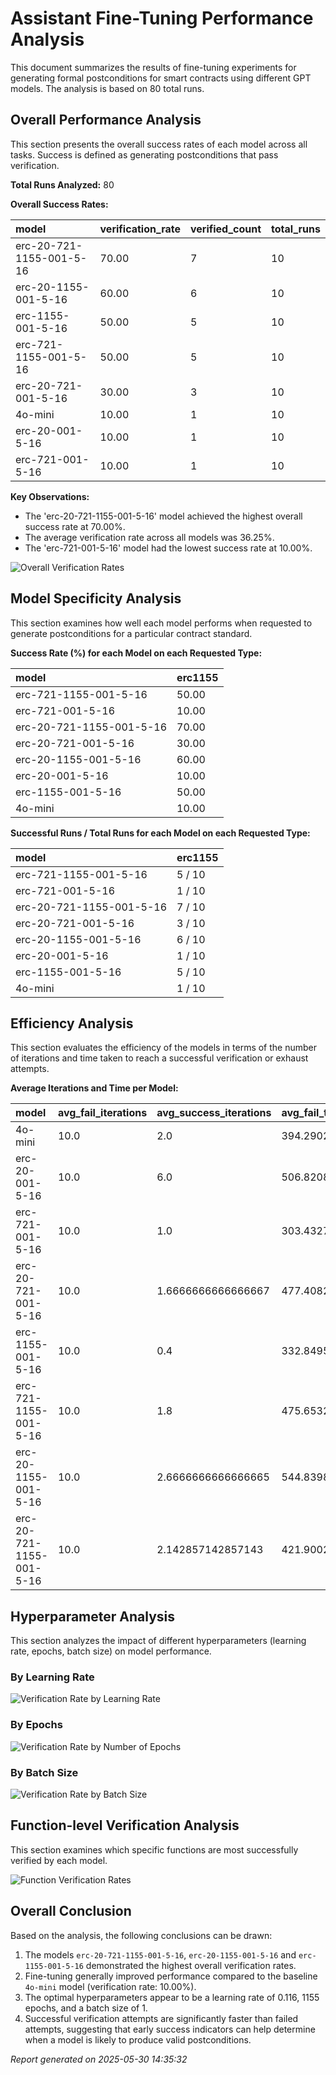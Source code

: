 # Assistant Fine-Tuning Performance Analysis

This document summarizes the results of fine-tuning experiments for generating formal postconditions for smart contracts using different GPT models. The analysis is based on 80 total runs.

## Overall Performance Analysis

This section presents the overall success rates of each model across all tasks. Success is defined as generating postconditions that pass verification.

**Total Runs Analyzed:** 80

**Overall Success Rates:**

| model | verification_rate | verified_count | total_runs |
| :--- | :--- | :--- | :--- |
| erc-20-721-1155-001-5-16 | 70.00 | 7 | 10 |
| erc-20-1155-001-5-16 | 60.00 | 6 | 10 |
| erc-1155-001-5-16 | 50.00 | 5 | 10 |
| erc-721-1155-001-5-16 | 50.00 | 5 | 10 |
| erc-20-721-001-5-16 | 30.00 | 3 | 10 |
| 4o-mini | 10.00 | 1 | 10 |
| erc-20-001-5-16 | 10.00 | 1 | 10 |
| erc-721-001-5-16 | 10.00 | 1 | 10 |

**Key Observations:**

- The 'erc-20-721-1155-001-5-16' model achieved the highest overall success rate at 70.00%.
- The average verification rate across all models was 36.25%.
- The 'erc-721-001-5-16' model had the lowest success rate at 10.00%.

![Overall Verification Rates](verification_rates.png)

## Model Specificity Analysis

This section examines how well each model performs when requested to generate postconditions for a particular contract standard.

**Success Rate (%) for each Model on each Requested Type:**

| model | erc1155 |
| :--- | :--- |
| erc-721-1155-001-5-16 | 50.00 |
| erc-721-001-5-16 | 10.00 |
| erc-20-721-1155-001-5-16 | 70.00 |
| erc-20-721-001-5-16 | 30.00 |
| erc-20-1155-001-5-16 | 60.00 |
| erc-20-001-5-16 | 10.00 |
| erc-1155-001-5-16 | 50.00 |
| 4o-mini | 10.00 |

**Successful Runs / Total Runs for each Model on each Requested Type:**

| model | erc1155 |
| :--- | :--- |
| erc-721-1155-001-5-16 | 5 / 10 |
| erc-721-001-5-16 | 1 / 10 |
| erc-20-721-1155-001-5-16 | 7 / 10 |
| erc-20-721-001-5-16 | 3 / 10 |
| erc-20-1155-001-5-16 | 6 / 10 |
| erc-20-001-5-16 | 1 / 10 |
| erc-1155-001-5-16 | 5 / 10 |
| 4o-mini | 1 / 10 |

## Efficiency Analysis

This section evaluates the efficiency of the models in terms of the number of iterations and time taken to reach a successful verification or exhaust attempts.

**Average Iterations and Time per Model:**

| model | avg_fail_iterations | avg_success_iterations | avg_fail_time | avg_success_time | fail_rate |
| :--- | :--- | :--- | :--- | :--- | :--- |
| 4o-mini | 10.0 | 2.0 | 394.29024481773376 | 131.73115611076355 | 90.00 |
| erc-20-001-5-16 | 10.0 | 6.0 | 506.8208063973321 | 337.18719458580017 | 90.00 |
| erc-721-001-5-16 | 10.0 | 1.0 | 303.4327322906918 | 155.34373307228088 | 90.00 |
| erc-20-721-001-5-16 | 10.0 | 1.6666666666666667 | 477.40826289994374 | 128.38063486417136 | 70.00 |
| erc-1155-001-5-16 | 10.0 | 0.4 | 332.8495099544525 | 72.63426847457886 | 50.00 |
| erc-721-1155-001-5-16 | 10.0 | 1.8 | 475.6532118320465 | 188.09829206466674 | 50.00 |
| erc-20-1155-001-5-16 | 10.0 | 2.6666666666666665 | 544.839805483818 | 169.74025563398996 | 40.00 |
| erc-20-721-1155-001-5-16 | 10.0 | 2.142857142857143 | 421.9002103805542 | 144.10592917033605 | 30.00 |

## Hyperparameter Analysis

This section analyzes the impact of different hyperparameters (learning rate, epochs, batch size) on model performance.

### By Learning Rate

![Verification Rate by Learning Rate](verification_by_learning_rate.png)

### By Epochs

![Verification Rate by Number of Epochs](verification_by_epochs.png)

### By Batch Size

![Verification Rate by Batch Size](verification_by_batch_size.png)

## Function-level Verification Analysis

This section examines which specific functions are most successfully verified by each model.

![Function Verification Rates](function_verification.png)

## Overall Conclusion

Based on the analysis, the following conclusions can be drawn:

1. The models `erc-20-721-1155-001-5-16`, `erc-20-1155-001-5-16` and `erc-1155-001-5-16` demonstrated the highest overall verification rates.
2. Fine-tuning generally improved performance compared to the baseline `4o-mini` model (verification rate: 10.00%).
3. The optimal hyperparameters appear to be a learning rate of 0.116, 1155 epochs, and a batch size of 1.
4. Successful verification attempts are significantly faster than failed attempts, suggesting that early success indicators can help determine when a model is likely to produce valid postconditions.


*Report generated on 2025-05-30 14:35:32*
